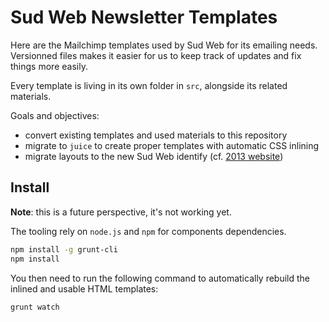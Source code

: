 # Sud Web Newsletter Templates

Here are the Mailchimp templates used by Sud Web for its emailing needs.  
Versionned files makes it easier for us to keep track of updates and fix things more easily.

Every template is living in its own folder in `src`, alongside its related materials.

Goals and objectives:
- convert existing templates and used materials to this repository
- migrate to `juice` to create proper templates with automatic CSS inlining
- migrate layouts to the new Sud Web identify (cf. [2013 website](http://sudweb.fr/2013/))

## Install

**Note**: this is a future perspective, it's not working yet.

The tooling rely on `node.js` and `npm` for components dependencies.

```bash
npm install -g grunt-cli
npm install
```

You then need to run the following command to automatically rebuild the inlined and usable HTML templates:

```bash
grunt watch
```
